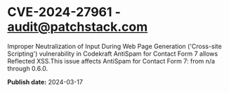 # CVE-2024-27961 - audit@patchstack.com

Improper Neutralization of Input During Web Page Generation ('Cross-site Scripting') vulnerability in Codekraft AntiSpam for Contact Form 7 allows Reflected XSS.This issue affects AntiSpam for Contact Form 7: from n/a through 0.6.0.



**Publish date:** 2024-03-17
